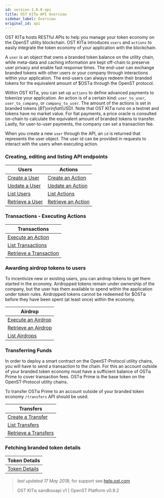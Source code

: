 ```yaml
---
id: version-1.0.0-api
title: OST KIT⍺ API Overview
sidebar_label: Overview
original_id: api
---
```


OST KIT⍺ hosts RESTful APIs to help you manage your token economy on the OpenST utility blockchain.  OST KIT⍺ introduces `users` and `actions` to easily integrate the token economy of your application with the blockchain.

A `user` is an object that owns a branded token balance on the utility chain, while meta-data and caching information are kept off-chain to preserve user privacy and enable fast response times.  The end-user can exchange branded tokens with other users or your company through interactions within your application.  The end-users can always redeem their branded tokens for the equivalent amount of $OST⍺ through the OpenST protocol.

Within OST KIT⍺, you can set up `actions` to define advanced payments to tokenize your application. An  action is of a certain kind: `user_to_user`, `user_to_company`, or `company_to_user`. The amount of the actions is set in branded tokens ($BT) or in fiat ($USD). Note that OST KIT⍺ runs on a testnet and tokens have no market value.  For fiat payments, a price oracle is consulted on-chain to calculate the equivalent amount of branded tokens to transfer.  Lastly, for user-to-user payments, the company can set a transaction fee.

When you create a new `user` through the API, an `id` is returned that represents the user object.  The user id can be provided in requests to interact with the users when executing action.

### Creating, editing and listing API endpoints

| Users          | Actions         |
|----------------|---------------------------|
| [Create a User](api_users_create.html)  | [Create an Action](api_actions_create.html)   |
| [Update a User](api_users_edit.html)      | [Update an Action](api_actions_edit.html)       |
| [List Users](api_users_list.html)      | [List Actions](api_actions_list.html)       |
| [Retrieve a User](api_users_retrieve.html) | [Retrieve an Action](api_actions_retrieve.html) |

### Transactions - Executing Actions

| Transactions       |
|---------------------------|
| [Execute an Action](api_actions_execute.html) |
| [List Transactions](api_transaction_list)   |
| [Retrieve a Transaction](api_transaction_retrieve) |

### Awarding airdrop tokens to users

To incentivize new or existing users, you can airdrop tokens to get them started in the economy. Airdropped tokens remain under ownership of the company, but the user has them available to spend within the application under token rules.  Airdropped tokens cannot be redeemed for $OST⍺ before they have been spent (at least once) within the economy.

| Airdrop        |
|----------------|
| [Execute an Airdrop](api_airdrop_execute.html)     |
| [Retrieve an Airdrop](api_airdrop_retrieve.html)   |
| [List Airdrops](api_airdrop_list.html)   |

### Transferring Funds
In order to deploy a smart contract on the OpenST-Protocol utility chains, you will have to send a transaction to the chain. For this an account outside of your branded token economy must have a sufficient balance of OST⍺ Prime to cover transaction fees. OST⍺ Prime is the base token on the OpenST-Protocol utility chains.

To transfer OST⍺ Prime to an account outside of your branded token economy `/transfers` API should be used.

|Transfers |
|---------------|
| [Create a Transfer](api_transfers_create) |
| [List Transfers](api_transfers_list) |
| [Retrieve a Transfers](api_transfers_retrieve) |

### Fetching branded token details
| Token Details |
|----------------|
| [Token Details](api_token.html)|


>_last updated 17 May 2018_; for support see [help.ost.com](help.ost.com)
>
> OST KIT⍺ sandboxapi v1 | OpenST Platform v0.9.2
